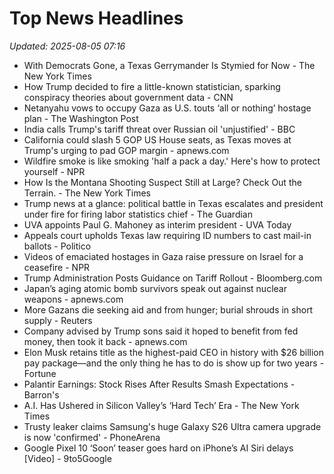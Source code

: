 # Top News Headlines

_Updated: 2025-08-05 07:16_

- With Democrats Gone, a Texas Gerrymander Is Stymied for Now - The New York Times
- How Trump decided to fire a little-known statistician, sparking conspiracy theories about government data - CNN
- Netanyahu vows to occupy Gaza as U.S. touts ‘all or nothing’ hostage plan - The Washington Post
- India calls Trump's tariff threat over Russian oil 'unjustified' - BBC
- California could slash 5 GOP US House seats, as Texas moves at Trump's urging to pad GOP margin - apnews.com
- Wildfire smoke is like smoking 'half a pack a day.' Here's how to protect yourself - NPR
- How Is the Montana Shooting Suspect Still at Large? Check Out the Terrain. - The New York Times
- Trump news at a glance: political battle in Texas escalates and president under fire for firing labor statistics chief - The Guardian
- UVA appoints Paul G. Mahoney as interim president - UVA Today
- Appeals court upholds Texas law requiring ID numbers to cast mail-in ballots - Politico
- Videos of emaciated hostages in Gaza raise pressure on Israel for a ceasefire - NPR
- Trump Administration Posts Guidance on Tariff Rollout - Bloomberg.com
- Japan’s aging atomic bomb survivors speak out against nuclear weapons - apnews.com
- More Gazans die seeking aid and from hunger; burial shrouds in short supply - Reuters
- Company advised by Trump sons said it hoped to benefit from fed money, then took it back - apnews.com
- Elon Musk retains title as the highest-paid CEO in history with $26 billion pay package—and the only thing he has to do is show up for two years - Fortune
- Palantir Earnings: Stock Rises After Results Smash Expectations - Barron's
- A.I. Has Ushered in Silicon Valley’s ‘Hard Tech’ Era - The New York Times
- Trusty leaker claims Samsung's huge Galaxy S26 Ultra camera upgrade is now 'confirmed' - PhoneArena
- Google Pixel 10 ‘Soon’ teaser goes hard on iPhone’s AI Siri delays [Video] - 9to5Google